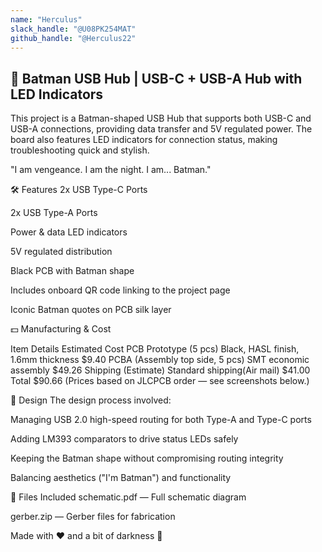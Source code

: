 ```yaml
---
name: "Herculus"
slack_handle: "@U08PK254MAT"
github_handle: "@Herculus22"
---
```

## 🦇 Batman USB Hub | USB-C + USB-A Hub with LED Indicators
This project is a Batman-shaped USB Hub that supports both USB-C and USB-A connections, providing data transfer and 5V regulated power. The board also features LED indicators for connection status, making troubleshooting quick and stylish.

"I am vengeance. I am the night. I am... Batman."

🛠️ Features
2x USB Type-C Ports

2x USB Type-A Ports

Power & data LED indicators

5V regulated distribution

Black PCB with Batman shape

Includes onboard QR code linking to the project page

Iconic Batman quotes on PCB silk layer

💵 Manufacturing & Cost

Item	Details	Estimated Cost
PCB Prototype (5 pcs)	Black, HASL finish, 1.6mm thickness	$9.40
PCBA (Assembly top side, 5 pcs)	SMT economic assembly	$49.26
Shipping (Estimate)	Standard shipping(Air mail)	$41.00
Total		$90.66
(Prices based on JLCPCB order — see screenshots below.)

📐 Design
The design process involved:

Managing USB 2.0 high-speed routing for both Type-A and Type-C ports

Adding LM393 comparators to drive status LEDs safely

Keeping the Batman shape without compromising routing integrity

Balancing aesthetics ("I'm Batman") and functionality


📁 Files Included
schematic.pdf — Full schematic diagram

gerber.zip — Gerber files for fabrication


Made with ❤️ and a bit of darkness 🦇

